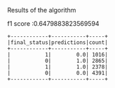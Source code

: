 
Results of the algorithm 

f1 score :0.6479883823569594   

    +------------+-----------+-----+                                                
    |final_status|predictions|count|
    +------------+-----------+-----+
    |           1|        0.0| 1016|
    |           0|        1.0| 2865|
    |           1|        1.0| 2378|
    |           0|        0.0| 4391|
    +------------+-----------+-----+

